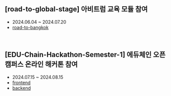 ## [road-to-global-stage] 아비트럼 교육 모듈 참여
- 2024.06.04 ~ 2024.07.20
- [road-to-bangkok](https://github.com/Madman-Never-Die/road-to-bangkok)

<br/>

## [EDU-Chain-Hackathon-Semester-1] 에듀체인 오픈캠퍼스 온라인 해커톤 참여
- 2024.07.15 ~ 2024.08.15
- [frontend](https://github.com/Madman-Never-Die/front-edu-chain-hackathon-semester-1)
- [backend](https://github.com/Madman-Never-Die/backend-edu-chain-hackathon-semester-1)

